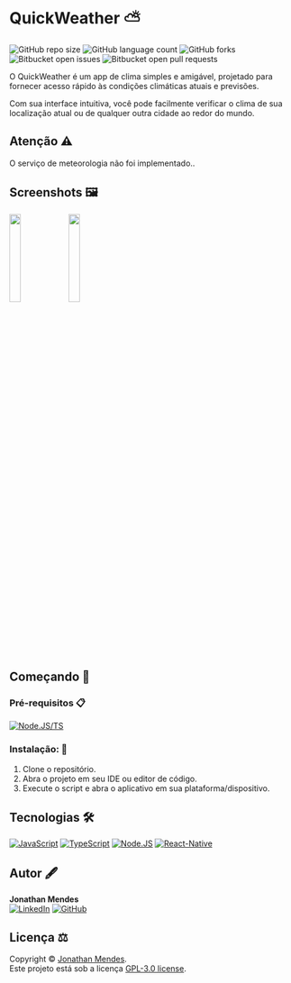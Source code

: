 # QuickWeather ⛅️

![GitHub repo size](https://img.shields.io/github/repo-size/DevJonathanMendes/QuickWeather)
![GitHub language count](https://img.shields.io/github/languages/count/DevJonathanMendes/QuickWeather)
![GitHub forks](https://img.shields.io/github/forks/DevJonathanMendes/QuickWeather)
![Bitbucket open issues](https://img.shields.io/bitbucket/issues/DevJonathanMendes/QuickWeather)
![Bitbucket open pull requests](https://img.shields.io/bitbucket/pr-raw/DevJonathanMendes/QuickWeather)

O QuickWeather é um app de clima simples e amigável, projetado para fornecer acesso rápido às condições climáticas atuais e previsões.

Com sua interface intuitiva, você pode facilmente verificar o clima de sua localização atual ou de qualquer outra cidade ao redor do mundo.

## Atenção ⚠️

O serviço de meteorologia não foi implementado..

## Screenshots 🖼️

<img src="https://raw.github.com/DevJonathanMendes/project-fixmin/master/assets/images/1.png" width="20%"/>
<img src="https://raw.github.com/DevJonathanMendes/project-fixmin/master/assets/images/2.png" width="20%"/>

## Começando 🚀

### Pré-requisitos 📋

[![Node.JS/TS](https://img.shields.io/badge/Node.js-43853D?&logo=node.js&logoColor=white)](https://nodejs.org/pt-br/)

### Instalação: 🔧

1. Clone o repositório.
2. Abra o projeto em seu IDE ou editor de código.
3. Execute o script e abra o aplicativo em sua plataforma/dispositivo.

## Tecnologias 🛠️

[![JavaScript](https://img.shields.io/badge/JavaScript-323330?&logo=javascript&logoColor=F7DF1E)](https://developer.mozilla.org/pt-BR/docs/Web/JavaScript)
[![TypeScript](https://img.shields.io/badge/TypeScript-007ACC?&logo=typescript&logoColor=white)](https://www.typescriptlang.org/)
[![Node.JS](https://img.shields.io/badge/Node.js-43853D?&logo=node.js&logoColor=white)](https://nodejs.org/pt-br/)
[![React-Native](https://img.shields.io/badge/React-20232A?&logo=react&logoColor=61DAFB)](https://reactnative.dev/)

## Autor 🖋️

**Jonathan Mendes**\
[![LinkedIn](https://img.shields.io/badge/LinkedIn-0077B5?&logo=linkedin)](https://www.linkedin.com/in/jonatanbarreiro/)
[![GitHub](https://img.shields.io/badge/LinkedIn-100000?&logo=github)](https://github.com/DevJonathanMendes)

## Licença ⚖️

Copyright © [Jonathan Mendes](https://github.com/DevJonathanMendes).\
Este projeto está sob a licença [GPL-3.0 license](https://github.com/DevJonathanMendes/project-fixmin/blob/master/LICENSE).
